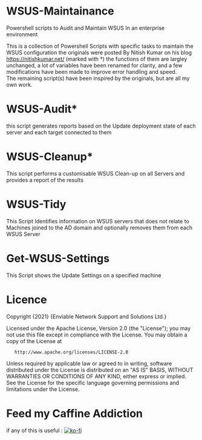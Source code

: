 # WSUS-Maintainance
Powershell scripts to Audit and Maintain WSUS In an enterprise environment

This is a collection of Powershell Scripts with specific tasks to maintain the WSUS configuration
the originals were posted By Nitish Kumar on his blog https://nitishkumar.net/ (marked with \*)
the functions of them are largley unchanged, a lot of variables have been renamed for clarity, and a few modifications have been made to improve error handling and speed. <br>
The remaining script(s) have been inspired by the originals, but are all my own work.

# WSUS-Audit\*
this script generates reports based on the Update deployment state of each server and each target connected to them

# WSUS-Cleanup\*
This script performs a customisable WSUS Clean-up on all Servers and provides a report of the results

# WSUS-Tidy
This Script Identifies information on WSUS servers that does not relate to Machines joined to the AD domain and optionally removes them from each WSUS Server

# Get-WSUS-Settings
This Script shows the Update Settings on a specified machine

# Licence
   Copyright {2021} {Enviable Network Support and Solutions Ltd.}

   Licensed under the Apache License, Version 2.0 (the "License");
   you may not use this file except in compliance with the License.
   You may obtain a copy of the License at

       http://www.apache.org/licenses/LICENSE-2.0

   Unless required by applicable law or agreed to in writing, software
   distributed under the License is distributed on an "AS IS" BASIS,
   WITHOUT WARRANTIES OR CONDITIONS OF ANY KIND, either express or implied.
   See the License for the specific language governing permissions and
   limitations under the License.

# Feed my Caffine Addiction
if any of this is useful : [![ko-fi](https://www.ko-fi.com/img/githubbutton_sm.svg)](https://ko-fi.com/Z8Z21XJ08)
